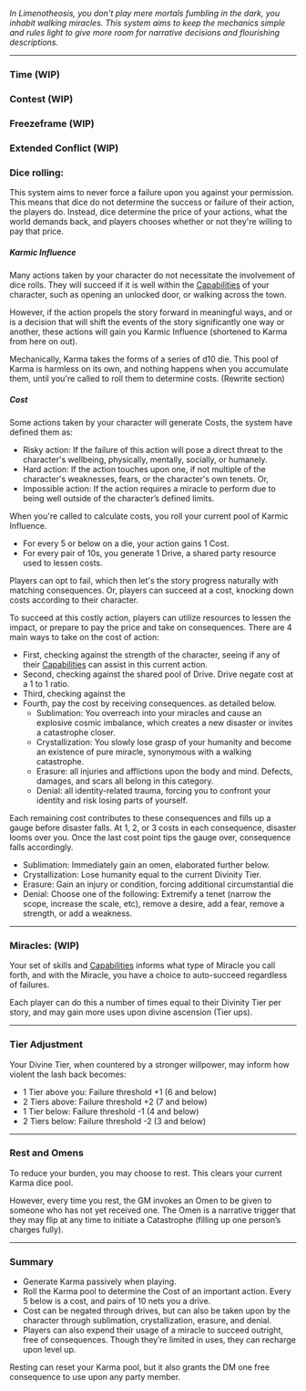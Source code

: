 *In Limenotheosis, you don't play mere mortals fumbling in the dark, you inhabit walking miracles. This system aims to keep the mechanics simple and rules light to give more room for narrative decisions and flourishing descriptions.*

---
### Time (WIP)
### Contest (WIP)
### Freezeframe (WIP)
### Extended Conflict (WIP)
### Dice rolling: 
This system aims to never force a failure upon you against your permission. This means that dice do not determine the success or failure of their action, the players do. Instead, dice determine the price of your actions, what the world demands back, and players chooses whether or not they're willing to pay that price. 
##### Karmic Influence
Many actions taken by your character do not necessitate the involvement of dice rolls. They will succeed if it is well within the [Capabilities](../2.%20Glossary/Capabilities.md) of your character, such as opening an unlocked door, or walking across the town. 

However, if the action propels the story forward in meaningful ways, and or is a decision that will shift the events of the story significantly one way or another, these actions will gain you Karmic Influence (shortened to Karma from here on out). 

Mechanically, Karma takes the forms of a series of d10 die. This pool of Karma is harmless on its own, and nothing happens when you accumulate them, until you're called to roll them to determine costs. (Rewrite section)
##### Cost
Some actions taken by your character will generate Costs, the system have defined them as:
- Risky action: If the failure of this action will pose a direct threat to the character's wellbeing, physically, mentally, socially, or humanely.
- Hard action: If the action touches upon one, if not multiple of the character's weaknesses, fears, or the character's own tenets. Or, 
- Impossible action: If the action requires a miracle to perform due to being well outside of the character’s defined limits. 

When you're called to calculate costs, you roll your current pool of Karmic Influence. 
- For every 5 or below on a die, your action gains 1 Cost.
- For every pair of 10s, you generate 1 Drive, a shared party resource used to lessen costs.

Players can opt to fail, which then let's the story progress naturally with matching consequences. Or, players can succeed at a cost, knocking down costs according to their character.

To succeed at this costly action, players can utilize resources to lessen the impact, or prepare to pay the price and take on consequences. There are 4 main ways to take on the cost of action: 
- First, checking against the strength of the character, seeing if any of their [Capabilities](../2.%20Glossary/Capabilities.md) can assist in this current action.
- Second, checking against the shared pool of Drive. Drive negate cost at a 1 to 1 ratio.
- Third, checking against the 
- Fourth, pay the cost by receiving consequences. as detailed below.
	- Sublimation: You overreach into your miracles and cause an explosive cosmic imbalance, which creates a new disaster or invites a catastrophe closer.
	- Crystallization: You slowly lose grasp of your humanity and become an existence of pure miracle, synonymous with a walking catastrophe. 
	- Erasure: all injuries and afflictions upon the body and mind. Defects, damages, and scars all belong in this category. 
	- Denial: all identity-related trauma, forcing you to confront your identity and risk losing parts of yourself. 

Each remaining cost contributes to these consequences and fills up a gauge before disaster falls. At 1, 2, or 3 costs in each consequence, disaster looms over you. Once the last cost point tips the gauge over, consequence falls accordingly.

- Sublimation: Immediately gain an omen, elaborated further below. 
- Crystallization: Lose humanity equal to the current Divinity Tier. 
- Erasure: Gain an injury or condition, forcing additional circumstantial die
- Denial: Choose one of the following: Extremify a tenet (narrow the scope, increase the scale, etc), remove a desire, add a fear, remove a strength, or add a weakness.


---

### Miracles: (WIP)

Your set of skills and [Capabilities](../2.%20Glossary/Capabilities.md) informs what type of Miracle you call forth, and with the Miracle, you have a choice to auto-succeed regardless of failures. 

Each player can do this a number of times equal to their Divinity Tier per story, and may gain more uses upon divine ascension (Tier ups). 

---

### Tier Adjustment

Your Divine Tier, when countered by a stronger willpower, may inform how violent the lash back becomes:
- 1 Tier above you: Failure threshold +1 (6 and below)  
- 2 Tiers above: Failure threshold +2 (7 and below)  
- 1 Tier below: Failure threshold -1 (4 and below)  
- 2 Tiers below: Failure threshold -2 (3 and below)

---
### Rest and Omens
To reduce your burden, you may choose to rest. This clears your current Karma dice pool.

However, every time you rest, the GM invokes an Omen to be given to someone who has not yet received one. The Omen is a narrative trigger that they may flip at any time to initiate a Catastrophe (filling up one person’s charges fully). 

---
### Summary
- Generate Karma passively when playing. 
- Roll the Karma pool to determine the Cost of an important action. Every 5 below is a cost, and pairs of 10 nets you a drive.
- Cost can be negated through drives, but can also be taken upon by the character through sublimation, crystallization, erasure, and denial. 
- Players can also expend their usage of a miracle to succeed outright, free of consequences. Though they’re limited in uses, they can recharge upon level up.

Resting can reset your Karma pool, but it also grants the DM one free consequence to use upon any party member.